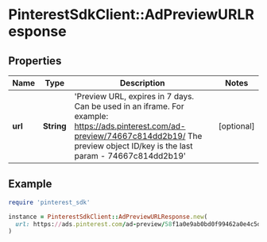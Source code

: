 # PinterestSdkClient::AdPreviewURLResponse

## Properties

| Name | Type | Description | Notes |
| ---- | ---- | ----------- | ----- |
| **url** | **String** | &#39;Preview URL, expires in 7 days. Can be used in an iframe. For example: https://ads.pinterest.com/ad-preview/74667c814dd2b19/ The preview object ID/key is the last param - 74667c814dd2b19&#39; | [optional] |

## Example

```ruby
require 'pinterest_sdk'

instance = PinterestSdkClient::AdPreviewURLResponse.new(
  url: https://ads.pinterest.com/ad-preview/58f1a0e9ab0bd0f99462a0e4c5dd7e8297888c8a36331e88f757abe8f0295d31/
)
```

